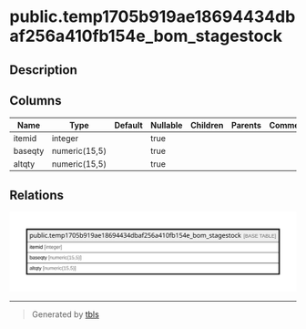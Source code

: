 # public.temp1705b919ae18694434dbaf256a410fb154e_bom_stagestock

## Description

## Columns

| Name | Type | Default | Nullable | Children | Parents | Comment |
| ---- | ---- | ------- | -------- | -------- | ------- | ------- |
| itemid | integer |  | true |  |  |  |
| baseqty | numeric(15,5) |  | true |  |  |  |
| altqty | numeric(15,5) |  | true |  |  |  |

## Relations

![er](public.temp1705b919ae18694434dbaf256a410fb154e_bom_stagestock.svg)

---

> Generated by [tbls](https://github.com/k1LoW/tbls)
